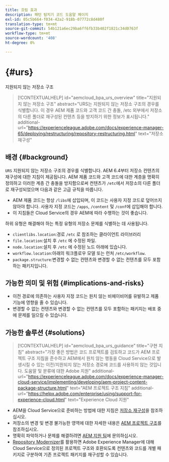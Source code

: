 ```yaml
---
title: 흐림 효과
description: 패턴 탐지기 코드 도움말 페이지
exl-id: 05c5b664-f034-42a2-918b-07772c8d480f
translation-type: tm+mt
source-git-commit: 54b121a6ec29ba6ff6fb33b402f1821c34d0763f
workflow-type: tm+mt
source-wordcount: '408'
ht-degree: 0%

---
```


# {#urs}

지원되지 않는 저장소 구조

>[!CONTEXTUALHELP]
>id="aemcloud_bpa_urs_overview"
>title="지원되지 않는 저장소 구조"
>abstract="URS는 지원되지 않는 저장소 구조의 경우를 식별합니다. 이 경우 AEM 제품 코드와 고객 코드 간 충돌, /etc 외부에서 저장소의 다른 폴더로 재구성된 컨텐츠 등을 방지하기 위한 정보가 표시됩니다."
>additional-url="https://experienceleague.adobe.com/docs/experience-manager-65/deploying/restructuring/repository-restructuring.html" text="저장소 재구성"

## 배경 {#background}

`URS` 지원되지 않는 저장소 구조의 경우를 식별합니다. AEM 6.4부터 저장소 컨텐츠의 재구성에 대한 지침이 제공됩니다. AEM 제품 코드와 고객 코드에 대한 계층을 명확히 정의하고 이러한 계층 간 충돌을 방지함으로써 컨텐츠가 `/etc`에서 저장소의 다른 폴더로 재구성되었으며 다음과 같은 고급 규칙을 따릅니다.

* AEM 제품 코드는 항상 `/libs`에 삽입되며, 이 코드는 사용자 지정 코드로 덮어쓰지 않아야 합니다. 사용자 지정 코드는 `/apps`, `/content` 및 `/conf`에 삽입해야 합니다.
* 이 지침들은 Cloud Service의 경우 AEM에 따라 수행하는 것이 좋습니다.

하위 유형은 해결해야 하는 특정 유형의 저장소 문제를 식별하는 데 사용됩니다.
* `clientlibs.location`:경로 `/etc` 로 참조하는 클라이언트 라이브러리
* `file.location`:설치 후 `/etc` 에 수정된 파일.
* `node.location`:설치 후 `/etc` 에 수정된 노드 아래에 있습니다.
* `workflow.location`:아래의 워크플로우 모델 또는 런처 `/etc/workflow`.
* `package.structure`:변경할 수 없는 컨텐츠와 변경할 수 없는 컨텐츠를 모두 포함하는 패키지입니다.

## 가능한 의미 및 위험 {#implications-and-risks}

* 이전 경로에 의존하는 사용자 지정 코드는 원치 않는 비헤이비어를 유발하고 제품 기능에 영향을 줄 수 있습니다.
* 변경할 수 없는 컨텐츠와 변경할 수 없는 컨텐츠를 모두 포함하는 패키지는 배포 중에 문제를 일으킬 수 있습니다.

## 가능한 솔루션 {#solutions}

>[!CONTEXTUALHELP]
>id="aemcloud_bpa_urs_guidance"
>title="구현 지침"
>abstract="가장 좋은 방법은 코드 프로젝트를 검토하고 코드가 AEM 프로젝트 구조 지침을 준수하고 AEM에서 원치 않는 행동을 Cloud Service으로 발생시킬 수 있는 이전/지원되지 않는 저장소 경로에 코드를 사용하지 않는 것입니다. 도움말 및 분류에 대한 Adobe 지원"
>additional-url="https://experienceleague.adobe.com/docs/experience-manager-cloud-service/implementing/developing/aem-project-content-package-structure.html" text="AEM 프로젝트 구조 지침"
>additional-url="https://helpx.adobe.com/enterprise/using/support-for-experience-cloud.html" text="Experience Cloud 지원"

* AEM을 Cloud Service으로 준비하는 방법에 대한 지침은 [저장소 재구성](https://experienceleague.adobe.com/docs/experience-manager-65/deploying/restructuring/repository-restructuring.html)을 참조하십시오.
* 저장소의 변경 및 변경 불가능한 영역에 대한 자세한 내용은 [AEM 프로젝트 구조](https://experienceleague.adobe.com/docs/experience-manager-cloud-service/implementing/developing/aem-project-content-package-structure.html)를 참조하십시오.
* 명확히 파악하거나 문제를 해결하려면 [AEM 지원 팀](https://helpx.adobe.com/enterprise/using/support-for-experience-cloud.html)에 문의하십시오.
* [Repository Modernizer](https://experienceleague.adobe.com/docs/experience-manager-cloud-service/moving/refactoring-tools/repo-modernizer.html#refactoring-tools)를 활용하면 Adobe Experience Manager에 대해 Cloud Service으로 정의된 프로젝트 구조와 호환되도록 컨텐츠와 코드를 개별 패키지로 구분하여 기존 프로젝트 패키지를 재구성할 수 있습니다.
